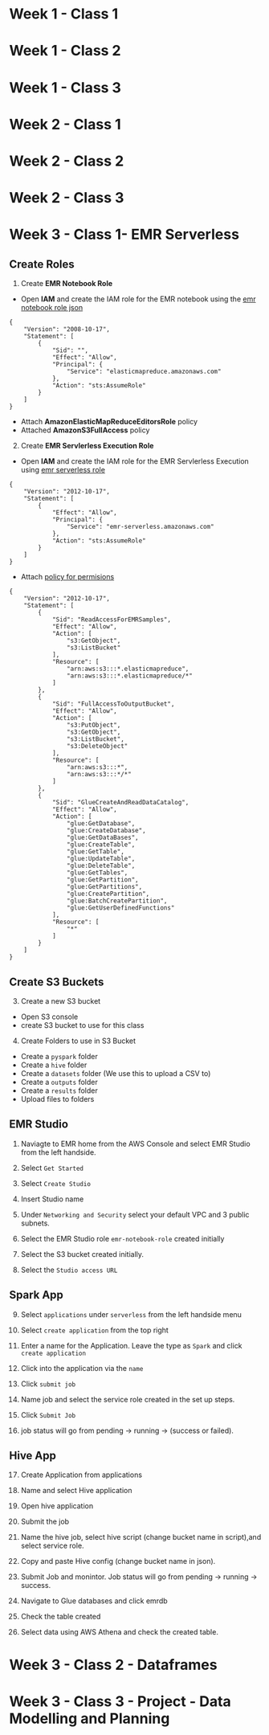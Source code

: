 # Week 1 - Class 1

# Week 1 - Class 2

# Week 1 - Class 3

# Week 2 - Class 1

# Week 2 - Class 2

# Week 2 - Class 3

# Week 3 - Class 1- EMR Serverless

## Create Roles

1. Create **EMR Notebook Role**
- Open **IAM** and create the IAM role for the EMR notebook using the [emr notebook role json](code/week3/config/emr_notebook_rol_priv.json)

```
{
    "Version": "2008-10-17",
    "Statement": [
        {
            "Sid": "",
            "Effect": "Allow",
            "Principal": {
                "Service": "elasticmapreduce.amazonaws.com"
            },
            "Action": "sts:AssumeRole"
        }
    ]
}

```

- Attach **AmazonElasticMapReduceEditorsRole** policy
- Attached **AmazonS3FullAccess** policy 

2. Create **EMR Servlerless Execution Role**
- Open **IAM** and create the IAM role for the EMR Servlerless Execution using [emr serverless role](code/week3/config/emr_serverless_role_priv.json)

```
{
    "Version": "2012-10-17",
    "Statement": [
        {
            "Effect": "Allow",
            "Principal": {
                "Service": "emr-serverless.amazonaws.com"
            },
            "Action": "sts:AssumeRole"
        }
    ]
}

```

- Attach [policy for permisions](code/week3/config/emr_serverless_policy.json)

```
{
    "Version": "2012-10-17",
    "Statement": [
        {
            "Sid": "ReadAccessForEMRSamples",
            "Effect": "Allow",
            "Action": [
                "s3:GetObject",
                "s3:ListBucket"
            ],
            "Resource": [
                "arn:aws:s3:::*.elasticmapreduce",
                "arn:aws:s3:::*.elasticmapreduce/*"
            ]
        },
        {
            "Sid": "FullAccessToOutputBucket",
            "Effect": "Allow",
            "Action": [
                "s3:PutObject",
                "s3:GetObject",
                "s3:ListBucket",
                "s3:DeleteObject"
            ],
            "Resource": [
                "arn:aws:s3:::*",
                "arn:aws:s3:::*/*"
            ]
        },
        {
            "Sid": "GlueCreateAndReadDataCatalog",
            "Effect": "Allow",
            "Action": [
                "glue:GetDatabase",
                "glue:CreateDatabase",
                "glue:GetDataBases",
                "glue:CreateTable",
                "glue:GetTable",
                "glue:UpdateTable",
                "glue:DeleteTable",
                "glue:GetTables",
                "glue:GetPartition",
                "glue:GetPartitions",
                "glue:CreatePartition",
                "glue:BatchCreatePartition",
                "glue:GetUserDefinedFunctions"
            ],
            "Resource": [
                "*"
            ]
        }
    ]
}

```

## Create S3 Buckets

3. Create a new S3 bucket
- Open S3 console 
- create S3 bucket to use for this class

4. Create Folders to use in S3 Bucket
- Create a `pyspark` folder
- Create a `hive` folder
- Create a `datasets` folder (We use this to upload a CSV to)
- Create a `outputs` folder
- Create a `results` folder
- Upload files to folders


## EMR Studio

1. Naviagte to EMR home from the AWS Console and select EMR Studio from the left handside.

2. Select `Get Started`

3. Select `Create Studio`

4. Insert Studio name

5. Under `Networking and Security` select your default VPC and 3 public subnets.

6. Select the EMR Studio role `emr-notebook-role` created initially

7. Select the S3 bucket created initially.

8. Select the `Studio access URL`

## Spark App

9. Select `applications` under `serverless` from the left handside menu

10. Select `create application` from the top right

11. Enter a name for the Application. Leave the type as `Spark` and click `create application`

12. Click into the application via the `name`

13. Click `submit job`

14. Name job and select the service role created in the set up steps.

15. Click `Submit Job`

16. job status will go from pending -> running -> (success or failed).

## Hive App

17. Create Application from applications

18. Name and select Hive application

19. Open hive application

20. Submit the job

21. Name the hive job, select hive script (change bucket name in script),and select service role.

22. Copy and paste Hive config (change bucket name in json).

23. Submit Job and monintor. Job status will go from pending -> running -> success.

24. Navigate to Glue databases and click emrdb 

25. Check the table created

26. Select data using AWS Athena and check the created table.

# Week 3 - Class 2 - Dataframes
# Week 3 - Class 3 - Project - Data Modelling and Planning
